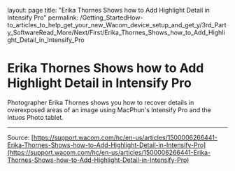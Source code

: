 layout: page
title: "Erika Thornes Shows how to Add Highlight Detail in Intensify Pro"
permalink: /Getting_StartedHow-to_articles_to_help_get_your_new_Wacom_device_setup_and_get_y/3rd_Party_SoftwareRead_More/Next/First/Erika_Thornes_Shows_how_to_Add_Highlight_Detail_in_Intensify_Pro

# Erika Thornes Shows how to Add Highlight Detail in Intensify Pro

Photographer Erika Thornes shows you how to recover details in overexposed areas of an image using MacPhun's Intensify Pro and the Intuos Photo tablet.

---
Source: [https://support.wacom.com/hc/en-us/articles/1500006266441-Erika-Thornes-Shows-how-to-Add-Highlight-Detail-in-Intensify-Pro](https://support.wacom.com/hc/en-us/articles/1500006266441-Erika-Thornes-Shows-how-to-Add-Highlight-Detail-in-Intensify-Pro)
